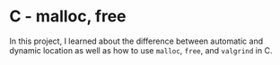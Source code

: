 # C - malloc, free

In this project, I learned about the difference between automatic
and dynamic location as well as how to use `malloc`, `free`, and `valgrind` in C.
